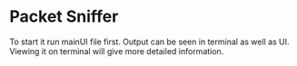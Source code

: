 # Packet Sniffer

To start it run mainUI file first. Output can be seen in terminal as well as UI. Viewing it on terminal will give more detailed information.
